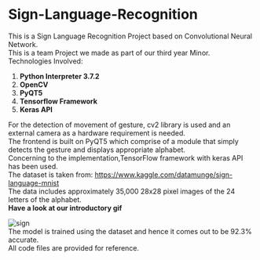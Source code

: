 # Sign-Language-Recognition
This is a Sign Language Recognition Project based on Convolutional Neural Network.<br/>
This is a team Project we made as part of our third year Minor.<br/> 
Technologies Involved:
<ol>
<li><b>Python Interpreter 3.7.2</b></li>
<li><b>OpenCV</b></li>
<li><b>PyQT5</b></li>
<li><b>Tensorflow Framework</b></li>
<li><b>Keras API</b></li>
</ol>
For the detection of movement of gesture, cv2 library is used and an external camera as a hardware requirement is needed.<br/>
The frontend is built on PyQT5 which comprise of a module that simply detects the gesture and displays appropriate alphabet.<br/>
Concerning to the implementation,TensorFlow framework with keras API has been used.
<br/>
The dataset is taken from: <a href="https://www.kaggle.com/datamunge/sign-language-mnist">https://www.kaggle.com/datamunge/sign-language-mnist</a><br/>
The data includes approximately 35,000 28x28 pixel images of the 24 letters of the alphabet.
</br>
<b>Have a look at our introductory gif</b>
  
 ![sign](https://user-images.githubusercontent.com/58930225/88955142-259c3b80-d2b9-11ea-81d9-d71f36e14f1a.gif)
 <br/>
 The model is trained using the dataset and hence it comes out to be 92.3% accurate.<br/>
 All code files are provided for reference.
